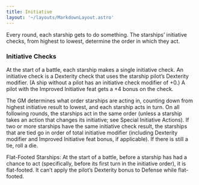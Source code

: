 ```yaml
---
title: Initiative
layout: '~/layouts/MarkdownLayout.astro'
---
```

Every round, each starship gets to do something. The starships’ initiative
checks, from highest to lowest, determine the order in which they act.

### Initiative Checks

At the start of a battle, each starship makes a single initiative check. An
initiative check is a Dexterity check that uses the starship pilot’s Dexterity
modifier. (A ship without a pilot has an initiative check modifier of +0.) A
pilot with the Improved Initiative feat gets a +4 bonus on the check.

The GM determines what order starships are acting in, counting down from
highest initiative result to lowest, and each starship acts in turn. On all
following rounds, the starships act in the same order (unless a starship takes
an action that changes its initiative; see Special Initiative Actions). If two
or more starships have the same initiative check result, the starships that
are tied go in order of total initiative modifier (including Dexterity
modifier and Improved Initiative feat bonus, if applicable). If there is still
a tie, roll a die.

Flat-Footed Starships: At the start of a battle, before a starship has had a
chance to act (specifically, before its first turn in the initiative order),
it is flat-footed. It can’t apply the pilot’s Dexterity bonus to Defense while
flat-footed.

